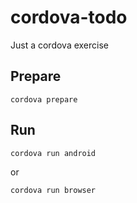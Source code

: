 # cordova-todo

Just a cordova exercise

## Prepare
`` cordova prepare ``

## Run

`` cordova run android ``

or

`` cordova run browser ``
